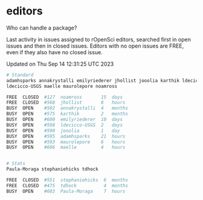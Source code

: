 # editors

Who can handle a package?

Last activity in issues assigned to rOpenSci editors, searched first in open
issues and then in closed issues. Editors with no open issues are FREE, even if
they also have no closed issue.


Updated on Thu Sep 14 12:31:25 UTC 2023

```bash
# Standard
adamhsparks annakrystalli emilyriederer jhollist jooolia karthik ldecicco
ldecicco-USGS maelle maurolepore noamross

FREE  CLOSED  #127  noamross       15  days
FREE  CLOSED  #568  jhollist       8   hours
BUSY  OPEN    #502  annakrystalli  4   months
BUSY  OPEN    #575  karthik        2   months
BUSY  OPEN    #600  emilyriederer  10  days
BUSY  OPEN    #598  ldecicco-USGS  2   days
BUSY  OPEN    #590  jooolia        1   day
BUSY  OPEN    #595  adamhsparks    21  hours
BUSY  OPEN    #593  maurolepore    6   hours
BUSY  OPEN    #606  maelle         4   hours


# Stats
Paula-Moraga stephaniehicks tdhock

FREE  CLOSED  #551  stephaniehicks  6  months
FREE  CLOSED  #475  tdhock          4  months
BUSY  OPEN    #603  Paula-Moraga    7  hours
```
